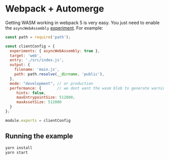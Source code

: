 # Webpack + Automerge


Getting WASM working in webpack 5 is very easy. You just need to enable the
`asyncWebAssembly`
[experiment](https://webpack.js.org/configuration/experiments/). For example:


```javascript
const path = require('path');

const clientConfig = {
  experiments: { asyncWebAssembly: true },
  target: 'web',
  entry: './src/index.js',
  output: {
    filename: 'main.js',
    path: path.resolve(__dirname, 'public'),
  },
  mode: "development", // or production
  performance: {       // we dont want the wasm blob to generate warnings
     hints: false,
     maxEntrypointSize: 512000,
     maxAssetSize: 512000
  }
};

module.exports = clientConfig
```

## Running the example


```bash
yarn install
yarn start
```
